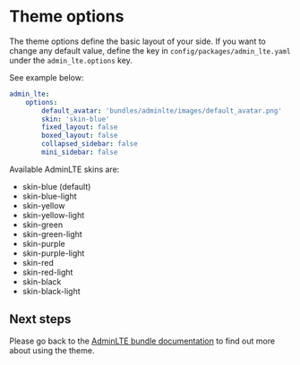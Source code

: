 # Theme options

The theme options define the basic layout of your side. 
If you want to change any default value, define the key in `config/packages/admin_lte.yaml` under the `admin_lte.options` key. 

See example below:

```yaml
admin_lte:
    options:
        default_avatar: 'bundles/adminlte/images/default_avatar.png'
        skin: 'skin-blue'
        fixed_layout: false
        boxed_layout: false
        collapsed_sidebar: false
        mini_sidebar: false
```

Available AdminLTE skins are: 

- skin-blue (default)
- skin-blue-light
- skin-yellow
- skin-yellow-light
- skin-green
- skin-green-light
- skin-purple
- skin-purple-light
- skin-red
- skin-red-light
- skin-black
- skin-black-light

## Next steps

Please go back to the [AdminLTE bundle documentation](README.md) to find out more about using the theme.
